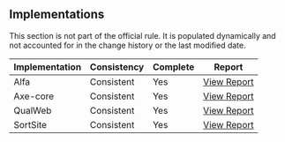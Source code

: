 ## Implementations

This section is not part of the official rule. It is populated dynamically and 
not accounted for in the change history or the last modified date.

| Implementation | Consistency          | Complete | Report
|----------------|----------------------|----------|-------------
| Alfa           | Consistent           | Yes      | [View Report](https://act-rules.github.io/implementation/alfa#id-7d6734)
| Axe-core       | Consistent           | Yes      | [View Report](https://act-rules.github.io/implementation/alfa#id-7d6734)
| QualWeb        | Consistent           | Yes      | [View Report](https://act-rules.github.io/implementation/qualweb#id-7d6734)
| SortSite       | Consistent           | Yes      | [View Report](https://act-rules.github.io/implementation/sortsite#id-7d6734)
